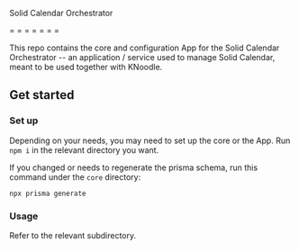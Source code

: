 Solid Calendar Orchestrator

= = = = = = =



This repo contains the core and configuration App for the Solid Calendar Orchestrator -- an application / service used to manage Solid Calendar, meant to be used together with KNoodle.



## Get started

### Set up

Depending on your needs, you may need to set up the core or the App. Run `npm i` in the relevant directory you want.

If you changed or needs to regenerate the prisma schema, run this command under the `core` directory:

```
npx prisma generate
```



### Usage

Refer to the relevant subdirectory.


